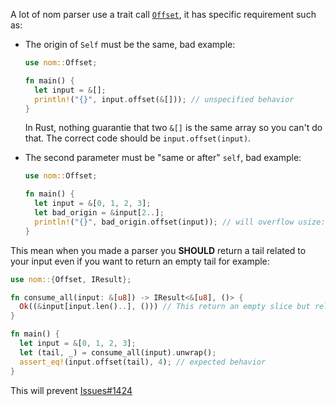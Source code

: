 A lot of nom parser use a trait call [`Offset`](https://docs.rs/nom/7.0.0/nom/trait.Offset.html), it has specific requirement such as:

* The origin of `Self` must be the same, bad example:
  ```rust
  use nom::Offset;

  fn main() {
    let input = &[];
    println!("{}", input.offset(&[])); // unspecified behavior
  }
  ```
  In Rust, nothing guarantie that two `&[]` is the same array so you can't do that. The correct code should be `input.offset(input)`.

* The second parameter must be "same or after" `self`, bad example:
  ```rust
  use nom::Offset;

  fn main() {
    let input = &[0, 1, 2, 3];
    let bad_origin = &input[2..];
    println!("{}", bad_origin.offset(input)); // will overflow usize::MAX - 1 on this case
  }
  ```

This mean when you made a parser you **SHOULD** return a tail related to your input even if you want to return an empty tail for example:

```rust
use nom::{Offset, IResult};

fn consume_all(input: &[u8]) -> IResult<&[u8], ()> {
  Ok((&input[input.len()..], ())) // This return an empty slice but related to input
}

fn main() {
  let input = &[0, 1, 2, 3];
  let (tail, _) = consume_all(input).unwrap();
  assert_eq!(input.offset(tail), 4); // expected behavior
}
```

This will prevent [Issues#1424](https://github.com/Geal/nom/issues/1424)